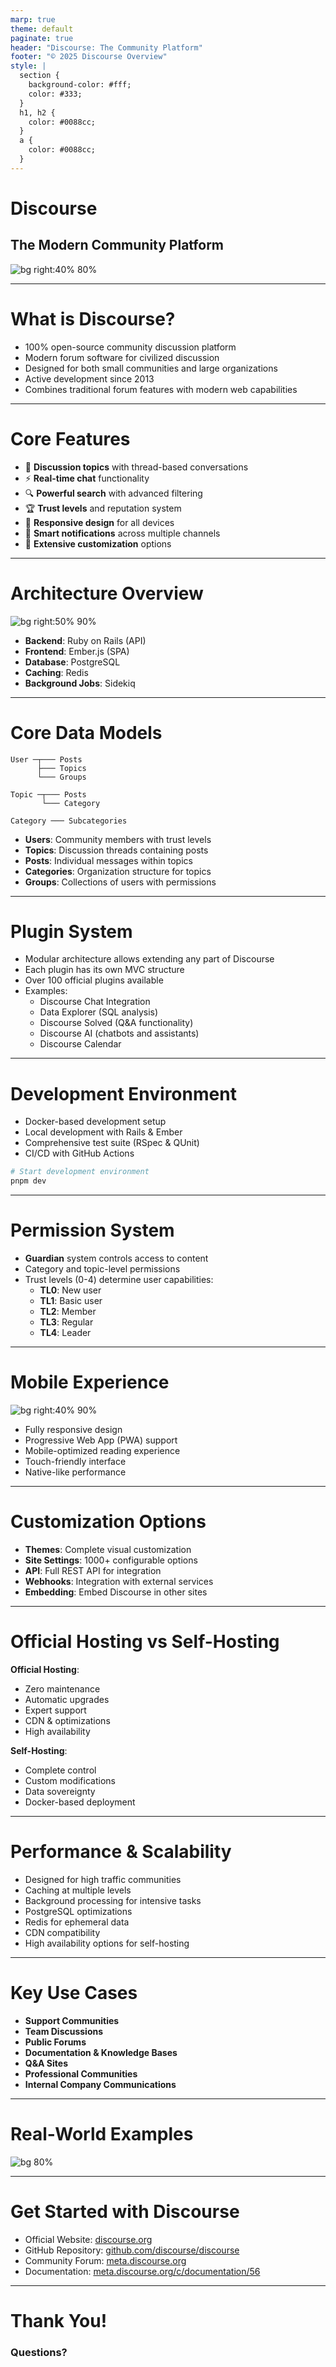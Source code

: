 ```yaml
---
marp: true
theme: default
paginate: true
header: "Discourse: The Community Platform"
footer: "© 2025 Discourse Overview"
style: |
  section {
    background-color: #fff;
    color: #333;
  }
  h1, h2 {
    color: #0088cc;
  }
  a {
    color: #0088cc;
  }
---
```


<!-- _class: lead -->
# **Discourse**
## The Modern Community Platform

![bg right:40% 80%](https://www.discourse.org/a/img/discourse-logo.png)

---

# What is Discourse?

- 100% open-source community discussion platform
- Modern forum software for civilized discussion
- Designed for both small communities and large organizations
- Active development since 2013
- Combines traditional forum features with modern web capabilities

---

# Core Features

- 💬 **Discussion topics** with thread-based conversations
- ⚡️ **Real-time chat** functionality
- 🔍 **Powerful search** with advanced filtering
- 🏆 **Trust levels** and reputation system
- 📱 **Responsive design** for all devices
- 🔔 **Smart notifications** across multiple channels
- 🔧 **Extensive customization** options

---

# Architecture Overview

![bg right:50% 90%](https://i.imgur.com/L0ECpu0.png)

- **Backend**: Ruby on Rails (API)
- **Frontend**: Ember.js (SPA)
- **Database**: PostgreSQL
- **Caching**: Redis
- **Background Jobs**: Sidekiq

---

# Core Data Models

```
User ─┬─── Posts
      ├─── Topics
      └─── Groups

Topic ─┬─── Posts
       └─── Category

Category ─── Subcategories
```

- **Users**: Community members with trust levels
- **Topics**: Discussion threads containing posts
- **Posts**: Individual messages within topics
- **Categories**: Organization structure for topics
- **Groups**: Collections of users with permissions

---

# Plugin System

- Modular architecture allows extending any part of Discourse
- Each plugin has its own MVC structure
- Over 100 official plugins available
- Examples:
  - Discourse Chat Integration
  - Data Explorer (SQL analysis)
  - Discourse Solved (Q&A functionality)
  - Discourse AI (chatbots and assistants)
  - Discourse Calendar

---

# Development Environment

- Docker-based development setup
- Local development with Rails & Ember
- Comprehensive test suite (RSpec & QUnit)
- CI/CD with GitHub Actions

```bash
# Start development environment
pnpm dev
```

---

# Permission System

- **Guardian** system controls access to content
- Category and topic-level permissions
- Trust levels (0-4) determine user capabilities:
  - **TL0**: New user
  - **TL1**: Basic user
  - **TL2**: Member
  - **TL3**: Regular
  - **TL4**: Leader

---

# Mobile Experience

![bg right:40% 90%](https://i.imgur.com/t0W4mld.png)

- Fully responsive design
- Progressive Web App (PWA) support
- Mobile-optimized reading experience
- Touch-friendly interface
- Native-like performance

---

# Customization Options

- **Themes**: Complete visual customization
- **Site Settings**: 1000+ configurable options
- **API**: Full REST API for integration
- **Webhooks**: Integration with external services
- **Embedding**: Embed Discourse in other sites

---

# Official Hosting vs Self-Hosting

**Official Hosting**:
- Zero maintenance
- Automatic upgrades
- Expert support
- CDN & optimizations
- High availability

**Self-Hosting**:
- Complete control
- Custom modifications
- Data sovereignty
- Docker-based deployment

---

# Performance & Scalability

- Designed for high traffic communities
- Caching at multiple levels
- Background processing for intensive tasks
- PostgreSQL optimizations
- Redis for ephemeral data
- CDN compatibility
- High availability options for self-hosting

---

# Key Use Cases

- **Support Communities**
- **Team Discussions**
- **Public Forums**
- **Documentation & Knowledge Bases**
- **Q&A Sites**
- **Professional Communities**
- **Internal Company Communications**

---

# Real-World Examples

![bg 80%](https://i.imgur.com/Y3nj5HZ.png)

---

<!-- _class: lead -->
# Get Started with Discourse

- Official Website: [discourse.org](https://www.discourse.org/)
- GitHub Repository: [github.com/discourse/discourse](https://github.com/discourse/discourse)
- Community Forum: [meta.discourse.org](https://meta.discourse.org/)
- Documentation: [meta.discourse.org/c/documentation/56](https://meta.discourse.org/c/documentation/56)

---

<!-- _class: lead -->
# Thank You!

### Questions?